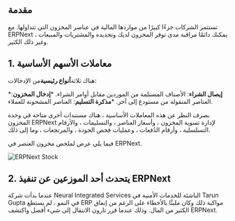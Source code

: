 ## مقدمة

تستثمر الشركات جزءًا كبيرًا من مواردها المالية في عناصر المخزون التي تتداولها. مع ERPNext ، يمكنك دائمًا مراقبة مدى توفر المخزون لديك وتجديده والمشتريات والمبيعات وغير ذلك الكثير.

## 1. معاملات الأسهم الأساسية

هناك ثلاثة**أنواع رئيسية**من الإدخالات:

***إيصال الشراء**: الأصناف المستلمة من الموردين مقابل أوامر الشراء.
***إدخال المخزون**: العناصر المنقولة من مستودع إلى آخر.
***مذكرة التسليم**: العناصر المشحونة للعملاء.

بصرف النظر عن هذه المعاملات الأساسية ، هناك مستندات أخرى متاحة في وحدة المخزون ERPNext لإدارة تسوية المخزون ، وأسعار العناصر ، والتسليمات ، والأرقام التسلسلية ، وأرقام الدُفعات ، وعمليات فحص الجودة ، والمرتجعات ، وما إلى ذلك.

فيما يلي عرض لملخص مخزون العنصر في ERPNext.

![ERPNext Stock](https://docs.erpnext.com/files/stock-hero.png)

## 2. يتحدث أحد الموزعين عن تنفيذ ERPNext

عندما بدأت شركة Neural Integrated Services الناشئة للخدمات الأمنية في Tarun Gupta في النمو ، لم يستطع ERP مواكبة ذلك وكان مليئًا بالأخطاء على الرغم من إنفاق الكثير من المال. وذلك عندما قرر تارون الانتقال إلى شيء أفضل واكتشف ERPNext.